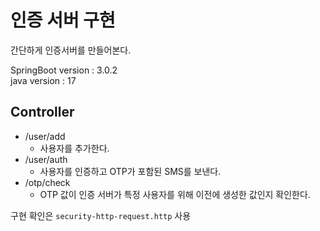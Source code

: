 # 인증 서버 구현
간단하게 인증서버를 만들어본다.

SpringBoot version : 3.0.2  
java version : 17


## Controller
- /user/add
  - 사용자를 추가한다.
- /user/auth
  - 사용자를 인증하고 OTP가 포함된 SMS를 보낸다.
- /otp/check
  - OTP 값이 인증 서버가 특정 사용자를 위해 이전에 생성한 값인지 확인한다.

구현 확인은 `security-http-request.http` 사용